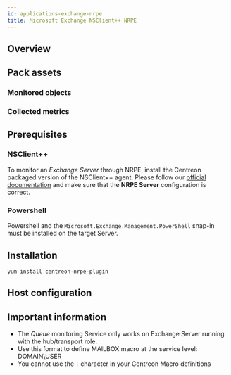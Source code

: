 ```yaml
---
id: applications-exchange-nrpe
title: Microsoft Exchange NSClient++ NRPE
---
```


## Overview

## Pack assets

### Monitored objects

### Collected metrics

## Prerequisites

### NSClient++

To monitor an *Exchange Server* through NRPE, install the Centreon packaged version 
of the NSClient++ agent. Please follow our [official documentation](../plugin-packs/tutorials/centreon-nsclient-tutorial.html) 
and make sure that the **NRPE Server** configuration is correct.

### Powershell 

Powershell and the `Microsoft.Exchange.Management.PowerShell` snap-in must be installed
on the target Server.

## Installation 

``` shell
yum install centreon-nrpe-plugin
```

## Host configuration

## Important information

* The *Queue* monitoring Service only works on Exchange Server running with the 
hub/transport role. 
* Use this format to define MAILBOX macro at the service level: DOMAIN\\USER
* You cannot use the `|` character in your Centreon Macro definitions